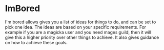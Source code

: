 # ImBored
I'm bored allows gives you a list of ideas for things to do, and can be set to pick one idea. The ideas are based on your specific requirements. For example if you are a magicka user and you need mages guild, then it will give this a higher priority over other things to achieve. It also gives guidance on how to achieve these goals.
